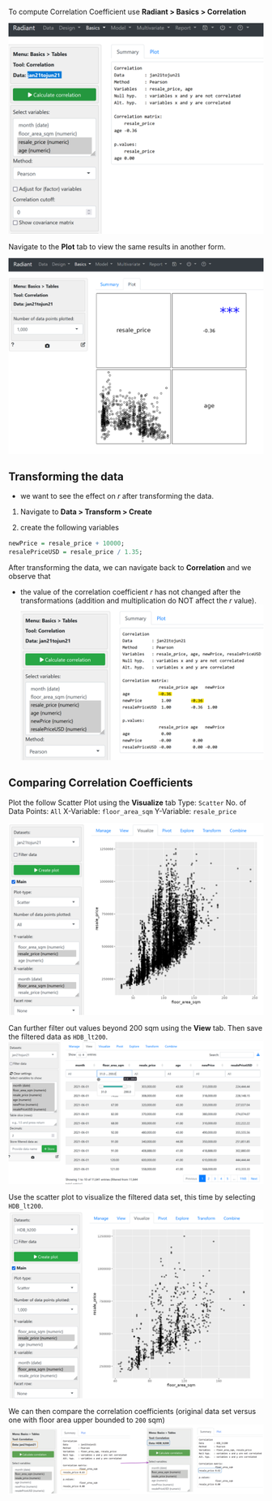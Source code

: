 To compute Correlation Coefficient use **Radiant > Basics > Correlation**

![Lab6a-1](../assets/Lab6a-1.png)

Navigate to the **Plot** tab to view the same results in another form.

![Lab6a-2](../assets/Lab6a-2.png)
## Transforming the data 
- we want to see the effect on $r$ after transforming the data.

1. Navigate to **Data > Transform > Create**

2. create the following variables
```r
newPrice = resale_price + 10000;
resalePriceUSD = resale_price / 1.35;
```

After transforming the data, we can navigate back to **Correlation** and we observe that
- the value of the correlation coefficient $r$ has not changed after the transformations (addition and multiplication do NOT affect the $r$ value).
![Lab6a-3](../assets/Lab6a-3.png)

## Comparing Correlation Coefficients

Plot the follow Scatter Plot using the **Visualize** tab
Type: `Scatter`
No. of Data Points: `All`
X-Variable: `floor_area_sqm`
Y-Variable: `resale_price`

![Lab6a-4](../assets/Lab6a-4.png)


Can further filter out values beyond 200 sqm using the **View** tab. Then save the filtered data as `HDB_lt200`.
![Lab6a-5](../assets/Lab6a-5.png)

Use the scatter plot to visualize the filtered data set, this time by selecting `HDB_lt200`.
![Lab6a-6](../assets/Lab6a-6.png)


We can then compare the correlation coefficients (original data set versus one with floor area upper bounded to `200` sqm)
![Lab6a-7](../assets/Lab6a-7.png)